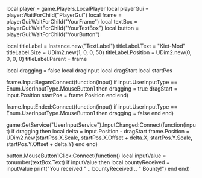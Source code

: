 local player = game.Players.LocalPlayer
local playerGui = player:WaitForChild("PlayerGui")
local frame = playerGui:WaitForChild("YourFrame")
local textBox = playerGui:WaitForChild("YourTextBox")
local button = playerGui:WaitForChild("YourButton")

local titleLabel = Instance.new("TextLabel")
titleLabel.Text = "Kiet-Mod"
titleLabel.Size = UDim2.new(1, 0, 0, 50)
titleLabel.Position = UDim2.new(0, 0, 0, 0)
titleLabel.Parent = frame

local dragging = false
local dragInput
local dragStart
local startPos

frame.InputBegan:Connect(function(input)
    if input.UserInputType == Enum.UserInputType.MouseButton1 then
        dragging = true
        dragStart = input.Position
        startPos = frame.Position
    end
end)

frame.InputEnded:Connect(function(input)
    if input.UserInputType == Enum.UserInputType.MouseButton1 then
        dragging = false
    end
end)

game:GetService("UserInputService").InputChanged:Connect(function(input)
    if dragging then
        local delta = input.Position - dragStart
        frame.Position = UDim2.new(startPos.X.Scale, startPos.X.Offset + delta.X, startPos.Y.Scale, startPos.Y.Offset + delta.Y)
    end
end)

button.MouseButton1Click:Connect(function()
    local inputValue = tonumber(textBox.Text)
    if inputValue then
        local bountyReceived = inputValue
        print("You received " .. bountyReceived .. " Bounty!")
    end
end)
